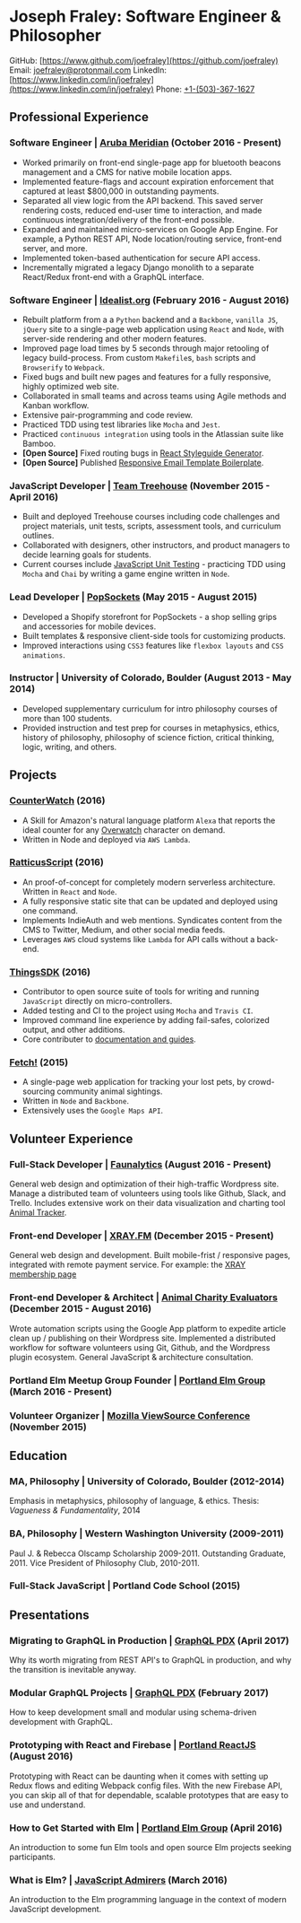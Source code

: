 # Joseph Fraley: Software Engineer & Philosopher

GitHub: [https://www.github.com/joefraley](https://github.com/joefraley)
Email: [joefraley@protonmail.com](mailto:joefraley@protonmail.com)
LinkedIn: [https://www.linkedin.com/in/joefraley](https://www.linkedin.com/in/joefraley)
Phone: [+1-(503)-367-1627](tel:+1-503-367-1627)

## Professional Experience

### Software Engineer |  [Aruba Meridian](http://meridianapps.com/) (October 2016 - Present)

+ Worked primarily on front-end single-page app for bluetooth beacons management and a CMS for native mobile location apps.
+ Implemented feature-flags and account expiration enforcement that captured at least $800,000 in outstanding payments.
+ Separated all view logic from the API backend.  This saved server rendering costs, reduced end-user time to interaction, and made continuous integration/delivery of the front-end possible.
+ Expanded and maintained micro-services on Google App Engine. For example, a Python REST API, Node location/routing service, front-end server, and more.
+ Implemented token-based authentication for secure API access.
+ Incrementally migrated a legacy Django monolith to a separate React/Redux front-end with a GraphQL interface.

### Software Engineer |  [Idealist.org](http://www.idealist.org) (February 2016 - August 2016)

+ Rebuilt platform from a a `Python` backend and a `Backbone`, `vanilla JS`, `jQuery` site to a single-page web application using `React` and `Node`, with server-side rendering and other modern features.
+ Improved page load times by 5 seconds through major retooling of legacy build-process. From custom `Makefile`s, `bash` scripts and `Browserify` to `Webpack`.
+ Fixed bugs and built new pages and features for a fully responsive, highly  optimized web site.
+ Collaborated in small teams and across teams using Agile methods and Kanban workflow.
+ Extensive pair-programming and code review.
+ Practiced TDD using test libraries like `Mocha` and `Jest`.
+ Practiced `continuous integration` using tools in the Atlassian suite like Bamboo.
+ **[Open Source]** Fixed routing bugs in [React Styleguide Generator](https://github.com/pocotan001/react-styleguide-generator).
+ **[Open Source]** Published [Responsive Email Template Boilerplate](https://github.com/joefraley/responsive-email-template-boilerplate).

### JavaScript Developer | [Team Treehouse](https://www.teamtreehouse.com/) (November 2015 - April 2016)

+ Built and deployed Treehouse courses including code challenges and project materials, unit tests, scripts, assessment tools, and curriculum outlines.
+ Collaborated with designers, other instructors, and product managers to decide learning goals for students.
+ Current courses include [JavaScript Unit Testing](https://teamtreehouse.com/library/javascript-unit-testing) - practicing TDD using `Mocha` and `Chai` by writing a game engine written in `Node`.

### Lead Developer | [PopSockets](https://www.popsockets.com) (May 2015 - August 2015)

+ Developed a Shopify storefront for PopSockets - a shop selling grips and accessories for mobile devices.
+ Built templates & responsive client-side tools for customizing products.
+ Improved interactions using `CSS3` features like `flexbox layouts` and `CSS animations`.

### Instructor | University of Colorado, Boulder (August 2013 - May 2014)

+ Developed supplementary curriculum for intro philosophy courses of more than 100 students.
+ Provided instruction and test prep for courses in metaphysics, ethics, history of philosophy, philosophy of science fiction, critical thinking, logic, writing, and others.

## Projects

### [CounterWatch](http://www.alexaskillstore.com/other/watchcounter/39162) (2016)

+ A Skill for Amazon's natural language platform `Alexa` that reports the ideal counter for any [Overwatch](https://playoverwatch.com/en-us/) character on demand.
+ Written in Node and deployed via `AWS Lambda`.

### [RatticusScript](https://www.ratticusscript.com) (2016)

+ An proof-of-concept for completely modern serverless architecture. Written in `React` and `Node`.
+ A fully responsive static site that can be updated and deployed using one command.
+ Implements IndieAuth and web mentions. Syndicates content from the CMS to Twitter, Medium, and other social media feeds.
+ Leverages `AWS` cloud systems like `Lambda` for API calls without a back-end.

### [ThingsSDK](https://github.com/thingsSDK/thingssdk-cli) (2016)

+ Contributor to open source suite of tools for writing and running `JavaScript` directly on micro-controllers.
+ Added testing and CI to the project using `Mocha` and `Travis CI`.
+ Improved command line experience by adding fail-safes, colorized output, and other additions.
+ Core contributer to [documentation and guides](https://guides.thingssdk.com/).

### [Fetch!](http://www.fetch.love) (2015)

+ A single-page web application for tracking your lost pets, by crowd-sourcing community animal sightings.
+ Written in `Node` and `Backbone`.
+ Extensively uses the `Google Maps API`.

## Volunteer Experience

### Full-Stack Developer | [Faunalytics](https://faunalytics.org/) (August 2016 - Present)

General web design and optimization of their high-traffic Wordpress site. Manage a distributed team of volunteers using tools like Github, Slack, and Trello. Includes extensive work on their data visualization and charting tool [Animal Tracker](https://faunalytics.org/animaltracker/).

### Front-end Developer | [**XRAY.FM**](https://www.xray.fm) (December 2015 - Present)

General web design and development. Built mobile-frist / responsive pages, integrated with remote payment service.   For example: the [XRAY membership page](http://xray.fm/membership)

### Front-end Developer & Architect | [Animal Charity Evaluators](https://www.animalcharityevaluators.org/) (December 2015 - August 2016)

Wrote automation scripts using the Google App platform to expedite article clean up / publishing on their Wordpress site. Implemented a distributed workflow for software volunteers using Git, Github, and the Wordpress plugin ecosystem. General JavaScript & architecture consultation.

### Portland Elm Meetup Group Founder | [Portland Elm Group](https://www.meetup.com/portlandelm/) (March 2016 - Present)

### Volunteer Organizer | [Mozilla ViewSource Conference](https://viewsourceconf.org/) (November 2015)

## Education

### MA, Philosophy | University of Colorado, Boulder (2012-2014)

Emphasis in metaphysics, philosophy of language, & ethics.
Thesis: *Vagueness & Fundamentality*, 2014

### BA, Philosophy | Western Washington University (2009-2011)

Paul J. & Rebecca Olscamp Scholarship 2009-2011. Outstanding Graduate, 2011.  Vice President of Philosophy Club, 2010-2011.

### Full-Stack JavaScript | Portland Code School (2015)

## Presentations

### Migrating to GraphQL in Production | [GraphQL PDX](https://docs.google.com/presentation/d/1V0gcs6em-ePvD5pVgDzp6AMQXgvoFn0GxNebUBsjl80/edit?usp=sharing) (April 2017)

Why its worth migrating from REST API's to GraphQL in production, and why the transition is inevitable anyway.

### Modular GraphQL Projects | [GraphQL PDX](https://www.meetup.com/GraphQLPDX/events/236262579/) (February 2017)

How to keep development small and modular using schema-driven development with GraphQL.

### Prototyping with React and Firebase | [Portland ReactJS](http://www.meetup.com/Portland-ReactJS/events/233069449/) (August 2016)

Prototyping with React can be daunting when it comes with setting up Redux flows and editing Webpack config files.
With the new Firebase API, you can skip all of that for dependable, scalable prototypes that are easy to use and understand.

### How to Get Started with Elm | [Portland Elm Group](https://www.meetup.com/portlandelm/events/228818726/) (April 2016)

An introduction to some fun Elm tools and open source Elm projects seeking participants.

### What is Elm? | [JavaScript Admirers](https://www.meetup.com/Portland-JavaScript-Admirers/photos/26839880/) (March 2016)

An introduction to the Elm programming language in the context of modern JavaScript development.
